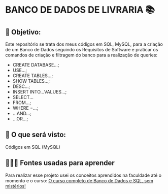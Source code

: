 # BANCO DE DADOS DE LIVRARIA 📚

## 🎯 Objetivo:
Este repositório se trata dos meus códigos em SQL, MySQL, para a criação de um Banco de Dados seguindo os Requisitos de Software e praticar os comandos de criação e filtragem do banco para a realização de queries:
- CREATE DATABASE...;
- USE...;
- CREATE TABLES...;
- SHOW TABLES...;
- DESC...;
- INSERT INTO...VALUES...;
- SELECT...
- FROM...;
- WHERE =...;
- ...AND...;
- ...OR...;

## 👀 O que será visto:
Códigos em SQL (MySQL)

## 👨🏻‍🏫 Fontes usadas para aprender
Para realizar esse projeto usei os conceitos aprendidos na faculdade até o momento e o curso: [O curso completo de Banco de Dados e SQL, sem mistérios!](https://www.udemy.com/course/bancos-de-dados-relacionais-basico-avancado/)
